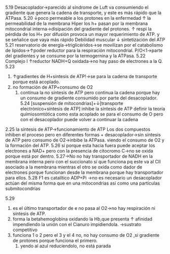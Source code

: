 
5.19
Desacoplador→parecido al síndrome de Luft
	va consumiendo el  gradiente que genera la cadena de transporte, y  este es más rápido que la ATPasa.
5.20
↓poco permeable a los protones
	en la enfermedad ↑ la permeabilidad de la membrana 
Hiper
	los h+  pasan por la membrana mitocondrial interna→disipación  del gradiente del  protones.
↑ respi
	la pérdida de los H+ por difusión provoca un mayor requerimiento de ATP.
	y se señalice que vaya más rápido
Debilidad muscular
	↓ sintetización  del ATP
5.21
reservatorio de energía→triglicéridos→se movilizan por el catabolismo de lípidos→↑poder reductor para la respiración mitocondrial.
P/O<1→parte  del gradientes y se consume por la  termogernina y  la ATPasa.
5.22
Complejo I
	↑reductor NADH+Q oxidada→no hay paso de electrones a la Q.
5.23
1. ↑gradientes de  H+síntesis de  ATP!→se para la cadena de transporte porque está acoplado.
2. no formación de ATP+consumo de O2
	1. contínua la no síntesis  de ATP pero continua la cadena porque hay un consumo  de  gradiente consumido por parte del desacoplador.
5.24
[suspensión de mitocondrias]+↓[transporte electrónico+síntesis de ATP]
inhibe la síntesis de ATP
definir la teoría quimiosomtótica
como esta acoplado se para el consumo de O pero con el desacoplador  puede volver a continuar la  cadena

2.25
la  síntesis de ATP→funcionamiento de  ATP
Los dos compuestos inhiben el  proceso pero en diferentes formas
	+ desacoplador→sin síntesis de ATP pero consumo  de O2→inbibe la ATPasa.
viendo el consumo de O2 y la formación del ATP.
5.26
sí porque esta hacia fuera puede aceptar los electrones a NAD+
pero con la presencia de citocromo C→no  se oxida porque está por dentro.
5.27→No
	no hay transportador de NADH en la membrana interna pero  con el succionato sí que funciona  pq este va al CII asociado a la membrana mientras el otro se oxida como dador de electrones porque funcionan desde la membrana porque hay transportador para ellos.
5.28
F1 es catalítico  ADP+Pi →no es necesario  un desacoplador
actúan del misma forma que en  una mitocondrias así como una partículas  submitocondrias 

5.29
1. es el último transportador de e no pasa al O2→no hay respiración ni síntesis  de ATP.
2. forma  la betahemoglobina  oxidando  la  Hb,que  presenta ↑ afinidad  impendiendo  la unión con el  Cianuro impidiendola. →sustrato competitivo
3. funciona 1 o 2 pero el  3 y el 4 no, no hay consumo  de O2 ,si gradiente de protones porque  funciona el  primero.
	1. yendo al azul reduciendolo, no está parada
